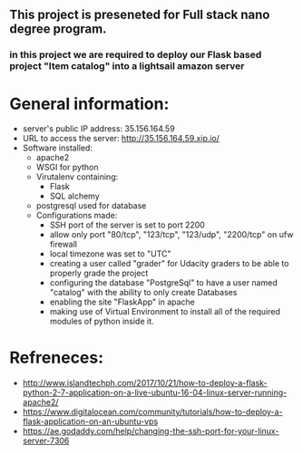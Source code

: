 ## This project is preseneted for Full stack nano degree program.
### in this project we are required to deploy our Flask based project "Item catalog" into a lightsail amazon server

# General information:
- server's public IP address: 35.156.164.59
- URL to access the server: http://35.156.164.59.xip.io/
- Software installed: 
  - apache2
  - WSGI for python
  - Virutalenv containing:
    - Flask
    - SQL alchemy
  - postgresql used for database 
  - Configurations made:
    - SSH port of the server is set to port 2200
    - allow only port "80/tcp", "123/tcp", "123/udp", "2200/tcp" on ufw firewall
    - local timezone was set to "UTC"
    - creating a user called "grader" for Udacity graders to be able to properly grade the project
    - configuring the database "PostgreSql" to have a user named "catalog" with the ability to only create Databases
    - enabling the site "FlaskApp" in apache
    - making use of Virtual Environment to install all of the required modules of python inside it.
 # Refreneces:
 - http://www.islandtechph.com/2017/10/21/how-to-deploy-a-flask-python-2-7-application-on-a-live-ubuntu-16-04-linux-server-running-apache2/
 - https://www.digitalocean.com/community/tutorials/how-to-deploy-a-flask-application-on-an-ubuntu-vps
 - https://ae.godaddy.com/help/changing-the-ssh-port-for-your-linux-server-7306
 
 
